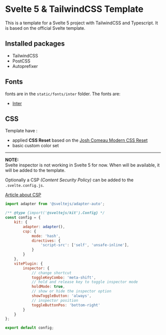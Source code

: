 # Svelte 5 & TailwindCSS Template

This is a template for a Svelte 5 project with TailwindCSS and Typescript. It is based on the official Svelte template.

## Installed packages

- TailwindCSS
- PostCSS
- Autoprefixer

## Fonts

fonts are in the `static/fonts/inter` folder. The fonts are:

- [Inter](https://fonts.google.com/specimen/Inter)

## CSS

Template have :
- applied **CSS Reset** based on the [Josh Comeau Modern CSS Reset](https://www.joshwcomeau.com/css/custom-css-reset/)
- basic custom color set

---

**NOTE:**  
Svelte inspector is not working in Svelte 5 for now. When will be available, it will be added to the template.

Optionally a CSP _(Content Security Policy)_ can be added to the `.svelte.config.js`.

[Article about CSP](https://dev.to/askrodney/sveltekit-content-security-policy-csp-for-xss-protection-589k)

```javascript
import adapter from '@sveltejs/adapter-auto';

/** @type {import('@sveltejs/kit').Config} */
const config = {
	kit: {
		adapter: adapter(),
		csp: {
			mode: 'hash',
			directives: {
				'script-src': ['self', 'unsafe-inline'],
			}
		}
	},
	vitePlugin: {
		inspector: {
			// change shortcut
			toggleKeyCombo: 'meta-shift',
			// hold and release key to toggle inspector mode
			holdMode: true,
			// show or hide the inspector option
			showToggleButton: 'always',
			// inspector position
			toggleButtonPos: 'bottom-right'
		}
	}
};

export default config;
```

